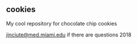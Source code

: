 ## cookies
My cool repository for chocolate chip cookies

jinciute@med.miami.edu if there are questions 2018
